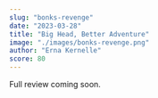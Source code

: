 ```yaml
---
slug: "bonks-revenge"
date: "2023-03-28"
title: "Big Head, Better Adventure"
image: "./images/bonks-revenge.png"
author: "Erna Kernelle"
score: 80
---
```

Full review coming soon.
